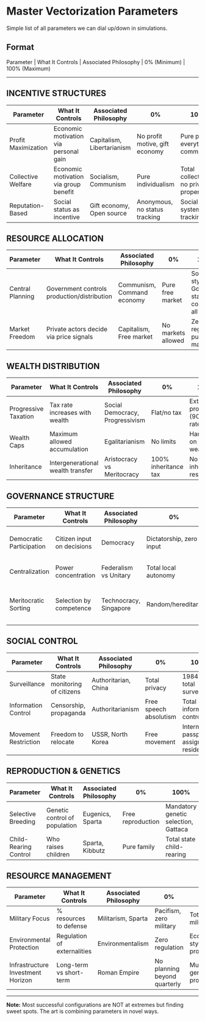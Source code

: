 # Master Vectorization Parameters

Simple list of all parameters we can dial up/down in simulations.

## Format
Parameter | What It Controls | Associated Philosophy | 0% (Minimum) | 100% (Maximum)

---

## INCENTIVE STRUCTURES

| Parameter | What It Controls | Associated Philosophy | 0% | 100% |
|-----------|-----------------|---------------------|-----|------|
| Profit Maximization | Economic motivation via personal gain | Capitalism, Libertarianism | No profit motive, gift economy | Pure profit, everything commodified |
| Collective Welfare | Economic motivation via group benefit | Socialism, Communism | Pure individualism | Total collectivism, no private property |
| Reputation-Based | Social status as incentive | Gift economy, Open source | Anonymous, no status tracking | Social credit system, total tracking |

## RESOURCE ALLOCATION

| Parameter | What It Controls | Associated Philosophy | 0% | 100% |
|-----------|-----------------|---------------------|-----|------|
| Central Planning | Government controls production/distribution | Communism, Command economy | Pure free market | Soviet-style Gosplan, state controls all |
| Market Freedom | Private actors decide via price signals | Capitalism, Free market | No markets allowed | Zero regulation, pure market |

## WEALTH DISTRIBUTION

| Parameter | What It Controls | Associated Philosophy | 0% | 100% |
|-----------|-----------------|---------------------|-----|------|
| Progressive Taxation | Tax rate increases with wealth | Social Democracy, Progressivism | Flat/no tax | Extreme progressive (90%+ top rate) |
| Wealth Caps | Maximum allowed accumulation | Egalitarianism | No limits | Hard caps on personal wealth |
| Inheritance | Intergenerational wealth transfer | Aristocracy vs Meritocracy | 100% inheritance tax | No inheritance restrictions |

## GOVERNANCE STRUCTURE

| Parameter | What It Controls | Associated Philosophy | 0% | 100% |
|-----------|-----------------|---------------------|-----|------|
| Democratic Participation | Citizen input on decisions | Democracy | Dictatorship, zero input | Direct democracy, vote on everything |
| Centralization | Power concentration | Federalism vs Unitary | Total local autonomy | Complete central control |
| Meritocratic Sorting | Selection by competence | Technocracy, Singapore | Random/hereditary | Extreme testing, Chinese exam system |

## SOCIAL CONTROL

| Parameter | What It Controls | Associated Philosophy | 0% | 100% |
|-----------|-----------------|---------------------|-----|------|
| Surveillance | State monitoring of citizens | Authoritarian, China | Total privacy | 1984-style total surveillance |
| Information Control | Censorship, propaganda | Authoritarianism | Free speech absolutism | Total information control |
| Movement Restriction | Freedom to relocate | USSR, North Korea | Free movement | Internal passports, assigned residence |

## REPRODUCTION & GENETICS

| Parameter | What It Controls | Associated Philosophy | 0% | 100% |
|-----------|-----------------|---------------------|-----|------|
| Selective Breeding | Genetic control of population | Eugenics, Sparta | Free reproduction | Mandatory genetic selection, Gattaca |
| Child-Rearing Control | Who raises children | Sparta, Kibbutz | Pure family | Total state child-rearing |

## RESOURCE MANAGEMENT

| Parameter | What It Controls | Associated Philosophy | 0% | 100% |
|-----------|-----------------|---------------------|-----|------|
| Military Focus | % resources to defense | Militarism, Sparta | Pacifism, zero military | Total militarization |
| Environmental Protection | Regulation of externalities | Environmentalism | Zero regulation | Ecotopia-style total protection |
| Infrastructure Investment Horizon | Long-term vs short-term | Roman Empire | No planning beyond quarterly | Multi-generational projects |

---

**Note:** Most successful configurations are NOT at extremes but finding sweet spots. The art is combining parameters in novel ways.
